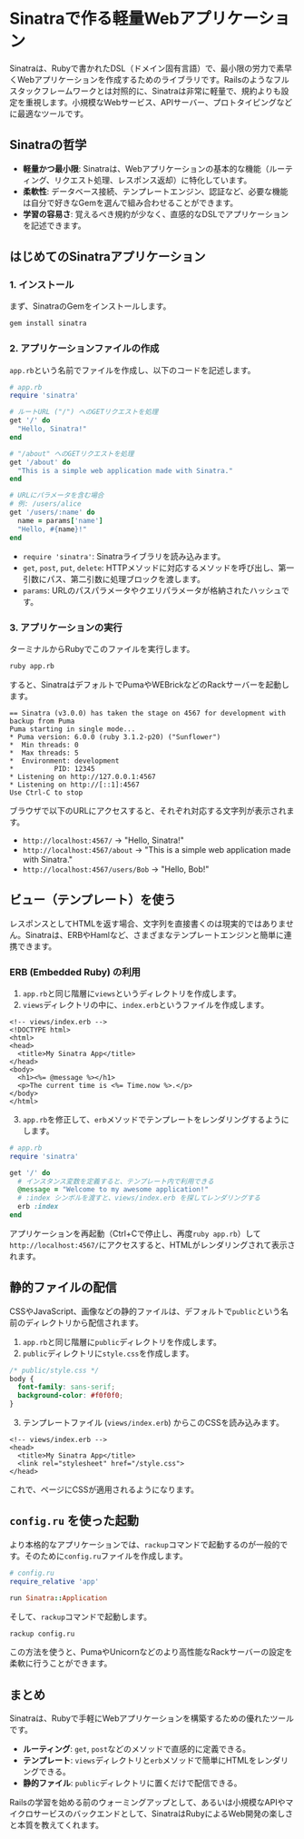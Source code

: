 # Sinatraで作る軽量Webアプリケーション

Sinatraは、Rubyで書かれたDSL（ドメイン固有言語）で、最小限の労力で素早くWebアプリケーションを作成するためのライブラリです。Railsのようなフルスタックフレームワークとは対照的に、Sinatraは非常に軽量で、規約よりも設定を重視します。小規模なWebサービス、APIサーバー、プロトタイピングなどに最適なツールです。

## Sinatraの哲学

- **軽量かつ最小限**: Sinatraは、Webアプリケーションの基本的な機能（ルーティング、リクエスト処理、レスポンス返却）に特化しています。
- **柔軟性**: データベース接続、テンプレートエンジン、認証など、必要な機能は自分で好きなGemを選んで組み合わせることができます。
- **学習の容易さ**: 覚えるべき規約が少なく、直感的なDSLでアプリケーションを記述できます。

## はじめてのSinatraアプリケーション

### 1. インストール

まず、SinatraのGemをインストールします。

```bash
gem install sinatra
```

### 2. アプリケーションファイルの作成

`app.rb`という名前でファイルを作成し、以下のコードを記述します。

```ruby
# app.rb
require 'sinatra'

# ルートURL ("/") へのGETリクエストを処理
get '/' do
  "Hello, Sinatra!"
end

# "/about" へのGETリクエストを処理
get '/about' do
  "This is a simple web application made with Sinatra."
end

# URLにパラメータを含む場合
# 例: /users/alice
get '/users/:name' do
  name = params['name']
  "Hello, #{name}!"
end
```

- `require 'sinatra'`: Sinatraライブラリを読み込みます。
- `get`, `post`, `put`, `delete`: HTTPメソッドに対応するメソッドを呼び出し、第一引数にパス、第二引数に処理ブロックを渡します。
- `params`: URLのパスパラメータやクエリパラメータが格納されたハッシュです。

### 3. アプリケーションの実行

ターミナルからRubyでこのファイルを実行します。

```bash
ruby app.rb
```

すると、SinatraはデフォルトでPumaやWEBrickなどのRackサーバーを起動します。

```
== Sinatra (v3.0.0) has taken the stage on 4567 for development with backup from Puma
Puma starting in single mode...
* Puma version: 6.0.0 (ruby 3.1.2-p20) ("Sunflower")
*  Min threads: 0
*  Max threads: 5
*  Environment: development
*          PID: 12345
* Listening on http://127.0.0.1:4567
* Listening on http://[::1]:4567
Use Ctrl-C to stop
```

ブラウザで以下のURLにアクセスすると、それぞれ対応する文字列が表示されます。
- `http://localhost:4567/` -> "Hello, Sinatra!"
- `http://localhost:4567/about` -> "This is a simple web application made with Sinatra."
- `http://localhost:4567/users/Bob` -> "Hello, Bob!"

## ビュー（テンプレート）を使う

レスポンスとしてHTMLを返す場合、文字列を直接書くのは現実的ではありません。Sinatraは、ERBやHamlなど、さまざまなテンプレートエンジンと簡単に連携できます。

### ERB (Embedded Ruby) の利用

1.  `app.rb`と同じ階層に`views`というディレクトリを作成します。
2.  `views`ディレクトリの中に、`index.erb`というファイルを作成します。

```erb
<!-- views/index.erb -->
<!DOCTYPE html>
<html>
<head>
  <title>My Sinatra App</title>
</head>
<body>
  <h1><%= @message %></h1>
  <p>The current time is <%= Time.now %>.</p>
</body>
</html>
```

3.  `app.rb`を修正して、`erb`メソッドでテンプレートをレンダリングするようにします。

```ruby
# app.rb
require 'sinatra'

get '/' do
  # インスタンス変数を定義すると、テンプレート内で利用できる
  @message = "Welcome to my awesome application!"
  # :index シンボルを渡すと、views/index.erb を探してレンダリングする
  erb :index
end
```

アプリケーションを再起動（Ctrl+Cで停止し、再度`ruby app.rb`）して`http://localhost:4567/`にアクセスすると、HTMLがレンダリングされて表示されます。

## 静的ファイルの配信

CSSやJavaScript、画像などの静的ファイルは、デフォルトで`public`という名前のディレクトリから配信されます。

1.  `app.rb`と同じ階層に`public`ディレクトリを作成します。
2.  `public`ディレクトリに`style.css`を作成します。

```css
/* public/style.css */
body {
  font-family: sans-serif;
  background-color: #f0f0f0;
}
```

3.  テンプレートファイル (`views/index.erb`) からこのCSSを読み込みます。

```erb
<!-- views/index.erb -->
<head>
  <title>My Sinatra App</title>
  <link rel="stylesheet" href="/style.css">
</head>
```

これで、ページにCSSが適用されるようになります。

## `config.ru` を使った起動

より本格的なアプリケーションでは、`rackup`コマンドで起動するのが一般的です。そのために`config.ru`ファイルを作成します。

```ruby
# config.ru
require_relative 'app'

run Sinatra::Application
```

そして、`rackup`コマンドで起動します。

```bash
rackup config.ru
```

この方法を使うと、PumaやUnicornなどのより高性能なRackサーバーの設定を柔軟に行うことができます。

## まとめ

Sinatraは、Rubyで手軽にWebアプリケーションを構築するための優れたツールです。
- **ルーティング**: `get`, `post`などのメソッドで直感的に定義できる。
- **テンプレート**: `views`ディレクトリと`erb`メソッドで簡単にHTMLをレンダリングできる。
- **静的ファイル**: `public`ディレクトリに置くだけで配信できる。

Railsの学習を始める前のウォーミングアップとして、あるいは小規模なAPIやマイクロサービスのバックエンドとして、SinatraはRubyによるWeb開発の楽しさと本質を教えてくれます。